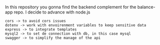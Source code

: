    In this repository you gonna find the backend complement for the balance-app repo. I decide to advance with node.js 
   
    cors -> to avoid cors issues
    dotenv -> work with envoirenment variables to keep sensitive data
    express -> to integrate templates
    mysql2 -> to set de connection with db, in this case mysql
    swagger -> to simplify the manage of the api
   
   
